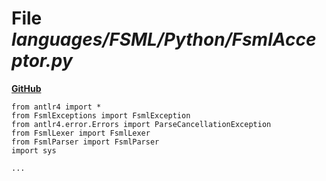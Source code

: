 # File _languages/FSML/Python/FsmlAcceptor.py_
**[GitHub](https://github.com/softlang/yas/blob/master/languages/FSML/Python/FsmlAcceptor.py)**
```
from antlr4 import *
from FsmlExceptions import FsmlException
from antlr4.error.Errors import ParseCancellationException
from FsmlLexer import FsmlLexer
from FsmlParser import FsmlParser
import sys

...
```
